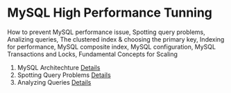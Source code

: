 # MySQL High Performance Tunning 
How to prevent MySQL performance issue, Spotting query problems, Analizing queries, The clustered index &amp; choosing the primary key, Indexing for performance, MySQL composite index, MySQL configuration, MySQL Transactions and Locks, Fundamental Concepts for Scaling

1. MySQL Architechture [Details](/MySQL-Architechture.md)
2. Spotting Query Problems [Details](/Spotting-Query-Problems.md) 
3. Analyzing Queries [Details](/Spotting-Query-Problems.md) 


